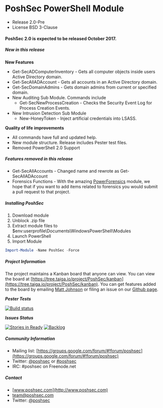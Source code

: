 # PoshSec PowerShell Module
- Release 2.0-Pre
- License BSD 3-Clause

#### PoshSec 2.0 is expected to be released October 2017.

##### New in this release
**New Features**
- Get-SecADComputerInventory - Gets all computer objects inside users Active Directory domain.
- Get-SecAllADAccount - Gets all accounts in an Active Directory domain.
- Get-SecDomainAdmins - Gets domain admins from current or specified domain.
- New Auditing Sub Module. Commands include
	* Get-SecNewProcessCreation - Checks the Security Event Log for Process Creation Events.
- New Intrusion Detection Sub Module
	* New-HoneyToken - Inject artificial credentials into LSASS.

**Quality of life improvements**
- All commands have full and updated help.
- New module structure. Release includes Pester test files.
- Removed PowerShell 2.0 Support

##### Features removed in this release
- Get-SecAllAccounts - Changed name and rewrote as Get-SecAllADAccount
- Forensics Functions - With the amazing [PowerForensics](https://github.com/Invoke-IR/PowerForensics) module, we hope that if you want to add items related to forensics you would submit a pull request to that project.

##### Installing PoshSec
1. Download module
2. Unblock .zip file
3. Extract module files to $env:userprofile\Documents\WindowsPowerShell\Modules
4. Launch PowerShell
5. Import Module
```PowerShell
Import-Module -Name PoshSec -Force
```

##### Project Information

The project maintains a Kanban board that anyone can view. You can view the board at [https://tree.taiga.io/project/PoshSec/kanban](https://tree.taiga.io/project/PoshSec/kanban). You can get features added to the board by emailing [Matt Johnson](mailto:mjohnson@poshsec.com) or filing an issue on our [Github page](https://github.com/PoshSec/PoshSec/issues).

***Pester Tests***

[![Build status](https://ci.appveyor.com/api/projects/status/3p9ssqte9a905qm8/branch/PoshSec?svg=true)](https://ci.appveyor.com/project/mwjcomputing/poshsec/branch/PoshSec)

***Issues Status***

[![Stories in Ready](https://badge.waffle.io/poshsec/poshsec.svg?label=In%20Progress&title=InProgress)](http://waffle.io/poshsec/poshsec)
[![Backlog](https://badge.waffle.io/poshsec/poshsec.svg?label=Backlogs&title=Backlog)](http://waffle.io/poshsec/poshsec)


##### Community Information
- Mailing list: [https://groups.google.com/forum/#!forum/poshsec](https://groups.google.com/forum/#!forum/poshsec)
- Twitter: [@poshsec](https://twitter.com/poshsec) or [#poshsec](https://twitter.com/search?q=%23poshsec&src=typd)
- IRC: #poshsec on Freenode.net

##### Contact
* [www.poshsec.com](http://www.poshsec.com)
* [team@poshsec.com](team@poshsec.com)
* Twitter: [@poshsec](https://twitter.com/poshsec)
